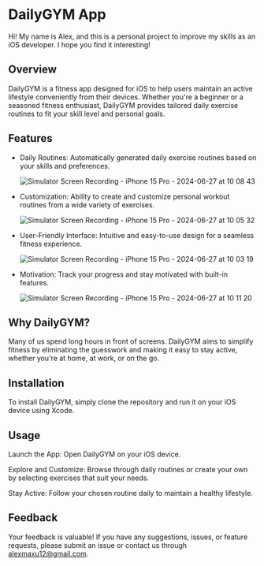 # DailyGYM App

Hi! My name is Alex, and this is a personal project to improve my skills as an iOS developer. I hope you find it interesting!

## Overview

DailyGYM is a fitness app designed for iOS to help users maintain an active lifestyle conveniently from their devices. Whether you're a beginner or a seasoned fitness enthusiast, DailyGYM provides tailored daily exercise routines to fit your skill level and personal goals.

## Features

- Daily Routines: Automatically generated daily exercise routines based on your skills and preferences.
  
   ![Simulator Screen Recording - iPhone 15 Pro - 2024-06-27 at 10 08 43](https://github.com/alexmaxu/DalilyGYM/assets/151617333/47e6c0bb-04a1-4fb4-8688-eecd5592b5d2)

- Customization: Ability to create and customize personal workout routines from a wide variety of exercises.
  
   ![Simulator Screen Recording - iPhone 15 Pro - 2024-06-27 at 10 05 32](https://github.com/alexmaxu/DalilyGYM/assets/151617333/9d0cf9b3-a15b-4e80-b385-dbbe62dccfab)

- User-Friendly Interface: Intuitive and easy-to-use design for a seamless fitness experience.
  
   ![Simulator Screen Recording - iPhone 15 Pro - 2024-06-27 at 10 03 19](https://github.com/alexmaxu/DalilyGYM/assets/151617333/18cf7c4f-d658-492f-8f3a-8b63c5602e76)

- Motivation: Track your progress and stay motivated with built-in features.
  
   ![Simulator Screen Recording - iPhone 15 Pro - 2024-06-27 at 10 11 20](https://github.com/alexmaxu/DalilyGYM/assets/151617333/859f2c3e-bc3c-4941-8ff1-b6c674a54cab)

## Why DailyGYM?
Many of us spend long hours in front of screens. DailyGYM aims to simplify fitness by eliminating the guesswork and making it easy to stay active, whether you're at home, at work, or on the go.

## Installation

To install DailyGYM, simply clone the repository and run it on your iOS device using Xcode.

## Usage

Launch the App: Open DailyGYM on your iOS device.

Explore and Customize: Browse through daily routines or create your own by selecting exercises that suit your needs.

Stay Active: Follow your chosen routine daily to maintain a healthy lifestyle.

## Feedback

Your feedback is valuable! If you have any suggestions, issues, or feature requests, please submit an issue or contact us through alexmaxu12@gmail.com.


